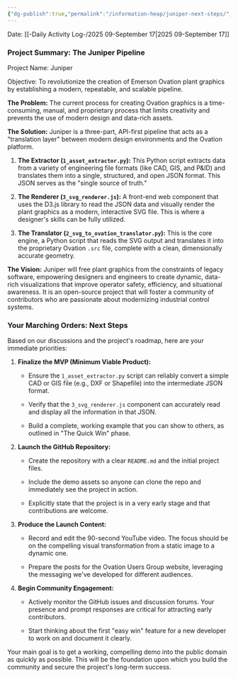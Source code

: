 ```yaml
---
{"dg-publish":true,"permalink":"/information-heap/juniper-next-steps/","noteIcon":"","created":"2025-09-17T09:22:06.474-05:00"}
---
```


Date: [[-Daily Activity Log-/2025 09-September 17\|2025 09-September 17]]

### Project Summary: The Juniper Pipeline

Project Name: Juniper

Objective: To revolutionize the creation of Emerson Ovation plant graphics by establishing a modern, repeatable, and scalable pipeline.

**The Problem:** The current process for creating Ovation graphics is a time-consuming, manual, and proprietary process that limits creativity and prevents the use of modern design and data-rich assets.

**The Solution:** Juniper is a three-part, API-first pipeline that acts as a "translation layer" between modern design environments and the Ovation platform.

1. **The Extractor (`1_asset_extractor.py`):** This Python script extracts data from a variety of engineering file formats (like CAD, GIS, and P&ID) and translates them into a single, structured, and open JSON format. This JSON serves as the "single source of truth."
    
2. **The Renderer (`3_svg_renderer.js`):** A front-end web component that uses the D3.js library to read the JSON data and visually render the plant graphics as a modern, interactive SVG file. This is where a designer's skills can be fully utilized.
    
3. **The Translator (`2_svg_to_ovation_translator.py`):** This is the core engine, a Python script that reads the SVG output and translates it into the proprietary Ovation `.src` file, complete with a clean, dimensionally accurate geometry.
    

**The Vision:** Juniper will free plant graphics from the constraints of legacy software, empowering designers and engineers to create dynamic, data-rich visualizations that improve operator safety, efficiency, and situational awareness. It is an open-source project that will foster a community of contributors who are passionate about modernizing industrial control systems.

### Your Marching Orders: Next Steps

Based on our discussions and the project's roadmap, here are your immediate priorities:

1. **Finalize the MVP (Minimum Viable Product):**
    
    - Ensure the `1_asset_extractor.py` script can reliably convert a simple CAD or GIS file (e.g., DXF or Shapefile) into the intermediate JSON format.
        
    - Verify that the `3_svg_renderer.js` component can accurately read and display all the information in that JSON.
        
    - Build a complete, working example that you can show to others, as outlined in "The Quick Win" phase.
        
2. **Launch the GitHub Repository:**
    
    - Create the repository with a clear `README.md` and the initial project files.
        
    - Include the demo assets so anyone can clone the repo and immediately see the project in action.
        
    - Explicitly state that the project is in a very early stage and that contributions are welcome.
        
3. **Produce the Launch Content:**
    
    - Record and edit the 90-second YouTube video. The focus should be on the compelling visual transformation from a static image to a dynamic one.
        
    - Prepare the posts for the Ovation Users Group website, leveraging the messaging we've developed for different audiences.
        
4. **Begin Community Engagement:**
    
    - Actively monitor the GitHub issues and discussion forums. Your presence and prompt responses are critical for attracting early contributors.
        
    - Start thinking about the first "easy win" feature for a new developer to work on and document it clearly.
        

Your main goal is to get a working, compelling demo into the public domain as quickly as possible. This will be the foundation upon which you build the community and secure the project's long-term success.
